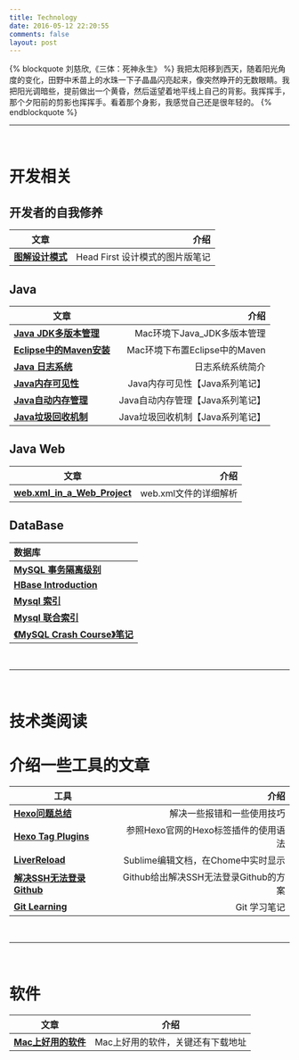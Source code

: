 ```yaml
---
title: Technology
date: 2016-05-12 22:20:55
comments: false
layout: post
---
```


{% blockquote 刘慈欣,《三体：死神永生》 %}
我把太阳移到西天，随着阳光角度的变化，田野中禾苗上的水珠一下子晶晶闪亮起来，像突然睁开的无数眼睛。我把阳光调暗些，提前做出一个黄昏，然后遥望着地平线上自己的背影。我挥挥手，那个夕阳前的剪影也挥挥手。看着那个身影，我感觉自己还是很年轻的。 
{% endblockquote %}

***

<br> 

# 开发相关


## 开发者的自我修养

| 文章       | 介绍           | 
| ------------- | -------------:| 
| **<a href="/technology/general-development/Head-First-Design-Pattern/">图解设计模式 </a>** | Head First 设计模式的图片版笔记 |   


## Java

| 文章       | 介绍           | 
| ------------- | -------------:| 
| **<a href="/technology/java/Mac环境下Java_JDK多版本管理/">Java JDK多版本管理 </a>** | Mac环境下Java_JDK多版本管理 |   
| **<a href="/technology/java/Mac环境下布置Eclipse中的Maven/">Eclipse中的Maven安装 </a>** | Mac环境下布置Eclipse中的Maven|  
| **<a href="/technology/java/Java-日志系统/">Java 日志系统 </a>** | 日志系统系统简介| 
| **<a href="/technology/java/Java内存可见性【Java系列笔记】/">Java内存可见性</a>** | Java内存可见性【Java系列笔记】| 
| **<a href="/technology/java/Java自动内存管理【Java系列笔记】/">Java自动内存管理</a>** | Java自动内存管理【Java系列笔记】| 
| **<a href="/technology/java/Java垃圾回收机制【Java系列笔记】/">Java垃圾回收机制</a>** | Java垃圾回收机制【Java系列笔记】| 


## Java Web

| 文章           | 介绍           | 
| ------------- | -------------:| 
| **<a href="/technology/java/web-xml-in-a-Web-Project/">web.xml_in_a_Web_Project </a>** | web.xml文件的详细解析| 

## DataBase

| 数据库       |
|:----------|
| **<a href="/technology/database/Mysql_Isolation_level/">MySQL 事务隔离级别</a>**|
| **<a href="/technology/database/HBase_Introduction/">HBase Introduction</a>**|
| **<a href="/technology/database/Mysql_Index/">Mysql 索引</a>** |
| **<a href="/technology/database/Mysql_multiple_column_index/">Mysql 联合索引</a>** |
| **<a href="/technology/database/MySQL_Crash_Course/">《MySQL Crash Course》笔记</a>** |



<br>

***

<br>


# 技术类阅读

# 介绍一些工具的文章

| 工具           | 介绍                                                     | 
| ------------- | -------------:                                           | 
| **<a href="/technology/tool/Hexo问题总结/">Hexo问题总结</a>**               | 解决一些报错和一些使用技巧|   
| **<a href="/technology/tool/Hexo%20Tag%20Plugins/">Hexo Tag Plugins</a>**| 参照Hexo官网的Hexo标签插件的使用语法                                            |
| **<a href="/technology/tool/LiverReload/">LiverReload</a>**             | Sublime编辑文档，在Chome中实时显示                                             |   
| **<a href="/technology/tool/解决SSH无法登录Github/">解决SSH无法登录Github</a>**   | Github给出解决SSH无法登录Github的方案                                        |  
| **<a href="/technology/tool/Git-Learning/">Git Learning</a>**           | Git 学习笔记                                                                |

<br>

***

<br>


# 软件
| 文章       | 介绍           | 
| ------------- |:-------------:| 
| **<a href="/technology/tool/Softwares-on-Mac/">Mac上好用的软件</a>**   | Mac上好用的软件，关键还有下载地址|







